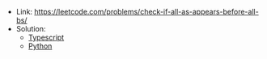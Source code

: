 - Link: https://leetcode.com/problems/check-if-all-as-appears-before-all-bs/
- Solution:
  - [Typescript](index.ts)
  - [Python](index.py)